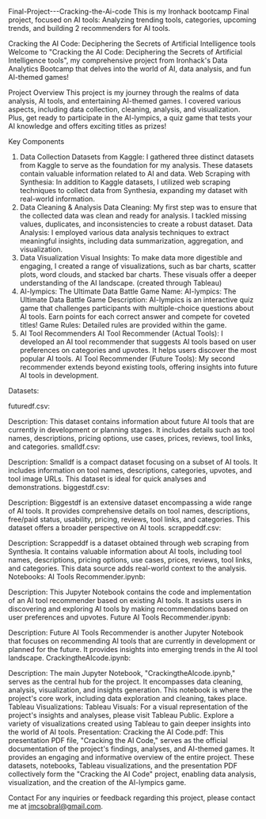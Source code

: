 Final-Project---Cracking-the-Ai-code
This is my Ironhack bootcamp Final project, focused on AI tools: Analyzing trending tools, categories, upcoming trends, and building 2 recommenders for AI tools.

Cracking the AI Code: Deciphering the Secrets of Artificial Intelligence tools
Welcome to "Cracking the AI Code: Deciphering the Secrets of Artificial Intelligence tools", my comprehensive project from Ironhack's Data Analytics Bootcamp that delves into the world of AI, data analysis, and fun AI-themed games!

Project Overview
This project is my journey through the realms of data analysis, AI tools, and entertaining AI-themed games. I covered various aspects, including data collection, cleaning, analysis, and visualization. Plus, get ready to participate in the AI-lympics, a quiz game that tests your AI knowledge and offers exciting titles as prizes!

Key Components
1. Data Collection
Datasets from Kaggle: I gathered three distinct datasets from Kaggle to serve as the foundation for my analysis. These datasets contain valuable information related to AI and data.
Web Scraping with Synthesia: In addition to Kaggle datasets, I utilized web scraping techniques to collect data from Synthesia, expanding my dataset with real-world information.
2. Data Cleaning & Analysis
Data Cleaning: My first step was to ensure that the collected data was clean and ready for analysis. I tackled missing values, duplicates, and inconsistencies to create a robust dataset.
Data Analysis: I employed various data analysis techniques to extract meaningful insights, including data summarization, aggregation, and visualization.
3. Data Visualization
Visual Insights: To make data more digestible and engaging, I created a range of visualizations, such as bar charts, scatter plots, word clouds, and stacked bar charts. These visuals offer a deeper understanding of the AI landscape. (created through Tableau)
4. AI-lympics: The Ultimate Data Battle
Game Name: AI-lympics: The Ultimate Data Battle
Game Description: AI-lympics is an interactive quiz game that challenges participants with multiple-choice questions about AI tools. Earn points for each correct answer and compete for coveted titles!
Game Rules: Detailed rules are provided within the game.
5. AI Tool Recommenders
AI Tool Recommender (Actual Tools): I developed an AI tool recommender that suggests AI tools based on user preferences on categories and upvotes. It helps users discover the most popular AI tools.
AI Tool Recommender (Future Tools): My second recommender extends beyond existing tools, offering insights into future AI tools in development.

Datasets:

futuredf.csv:

Description: This dataset contains information about future AI tools that are currently in development or planning stages. It includes details such as tool names, descriptions, pricing options, use cases, prices, reviews, tool links, and categories.
smalldf.csv:

Description: Smalldf is a compact dataset focusing on a subset of AI tools. It includes information on tool names, descriptions, categories, upvotes, and tool image URLs. This dataset is ideal for quick analyses and demonstrations.
biggestdf.csv:

Description: Biggestdf is an extensive dataset encompassing a wide range of AI tools. It provides comprehensive details on tool names, descriptions, free/paid status, usability, pricing, reviews, tool links, and categories. This dataset offers a broader perspective on AI tools.
scrappeddf.csv:

Description: Scrappeddf is a dataset obtained through web scraping from Synthesia. It contains valuable information about AI tools, including tool names, descriptions, pricing options, use cases, prices, reviews, tool links, and categories. This data source adds real-world context to the analysis.
Notebooks:
AI Tools Recommender.ipynb:

Description: This Jupyter Notebook contains the code and implementation of an AI tool recommender based on existing AI tools. It assists users in discovering and exploring AI tools by making recommendations based on user preferences and upvotes.
Future AI Tools Recommender.ipynb:

Description: Future AI Tools Recommender is another Jupyter Notebook that focuses on recommending AI tools that are currently in development or planned for the future. It provides insights into emerging trends in the AI tool landscape.
CrackingtheAIcode.ipynb:

Description: The main Jupyter Notebook, "CrackingtheAIcode.ipynb," serves as the central hub for the project. It encompasses data cleaning, analysis, visualization, and insights generation. This notebook is where the project's core work, including data exploration and cleaning, takes place.
Tableau Visualizations:
Tableau Visuals: For a visual representation of the project's insights and analyses, please visit Tableau Public. Explore a variety of visualizations created using Tableau to gain deeper insights into the world of AI tools.
Presentation:
Cracking the AI Code.pdf: This presentation PDF file, "Cracking the AI Code," serves as the official documentation of the project's findings, analyses, and AI-themed games. It provides an engaging and informative overview of the entire project.
These datasets, notebooks, Tableau visualizations, and the presentation PDF collectively form the "Cracking the AI Code" project, enabling data analysis, visualization, and the creation of the AI-lympics game.

Contact
For any inquiries or feedback regarding this project, please contact me at jmcsobral@gmail.com.





